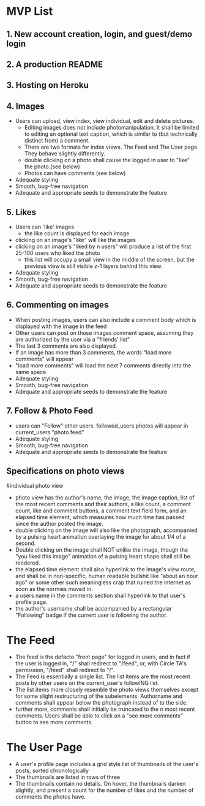 # MVP List

## 1. New account creation, login, and guest/demo login

## 2. A production README

## 3. Hosting on Heroku

## 4. Images
* Users can upload, view index, view individual, edit and delete pictures.
  * Editing images does not include photomanipulation. It shall be limited to editing an optional text caption, which is similar to (but technically distinct from) a comment.
  * There are two formats for index views. The Feed and The User page. They behave slightly differently.
  * double clicking on a photo shall cause the logged in user to "like" the photo.(see below)
  * Photos can have comments (see below)
* Adequate styling
* Smooth, bug-free navigation
* Adequate and appropriate seeds to demonstrate the feature

## 5. Likes
* Users can 'like' images
  * the like count is displayed for each image
* clicking on an image's "like" will like the images
* clicking on an image's "liked by n users" will produce a list of the first 25-100 users who liked the photo
  * this list will occupy a small view in the middle of the screen, but the previous view is still visible z-1 layers behind this view.
* Adequate styling
* Smooth, bug-free navigation
* Adequate and appropriate seeds to demonstrate the feature

## 6. Commenting on images
* When posting images, users can also include a comment body which is displayed with the image in the feed
* Other users can post on those images comment space, assuming they are authorized by the user via a "friends' list"
* The last 3 comments are also displayed.
* If an image has more than 3 comments, the words "load more comments" will appear
*   "load more comments" will load the next 7 comments directly into the same space.
* Adequate styling
* Smooth, bug-free navigation
* Adequate and appropriate seeds to demonstrate the feature

## 7. Follow & Photo Feed
* users can "Follow" other users. followed_users photos will appear in current_users "photo feed"
* Adequate styling
* Smooth, bug-free navigation
* Adequate and appropriate seeds to demonstrate the feature

## Specifications on photo views
#individual photo view
  * photo view has the author's name, the image, the image caption, list of the most recent comments and their authors, a like count, a comment count, like and comment buttons, a comment text field form, and an elapsed time element, which measures how much time has passed since the author posted the image.
  * double clicking on the image will also like the photograph, accompanied by a pulsing heart animation overlaying the image for about 1/4 of a second.
  * Double clicking on the image shall NOT unlike the image, though the "you liked this image" animation of a pulsing heart shape shall still be rendered.
  * the elapsed time element shall also hyperlink to the image's view route, and shall be in non-specific, human readable bullshit like "about an hour ago" or some other such meaningless crap that ruined the internet as soon as the normies moved in.
  * a users name in the comments section shall hyperlink to that user's profile page.
  * the author's username shall be accompanied by a rectangular "Following" badge if the current user is following the author.

# The Feed
  * The feed is the defacto "front page" for logged in users, and in fact if the user is logged in, "/" shall redirect to "/feed", or, with Circle TA's permission, "/feed" shall redirect to "/".
  * The Feed is essentially a single list. The list items are the most recent posts by other users on the current_user's followING list.
  * The list items more closely resemble the photo views themselves except for some slight restructuring of the subelements. Authorname and comments shall appear below the photograph instead of to the side.
  * further more, comments shall initially be truncated to the n most recent comments. Users shall be able to click on a "see more comments" button to see more comments.


# The User Page
  * A user's profile page includes a grid style list of thumbnails of the user's posts, sorted chronologically
  * The thumbnails are listed in rows of three
  * The thumbnails contain no details. On hover, the thumbnails darken slightly, and present a count for the number of likes and the number of comments the photos have.
